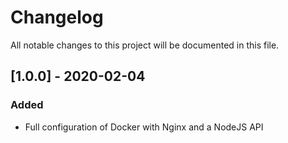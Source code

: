 # Changelog
All notable changes to this project will be documented in this file.

## [1.0.0] - 2020-02-04
### Added

- Full configuration of Docker with Nginx and a NodeJS API
